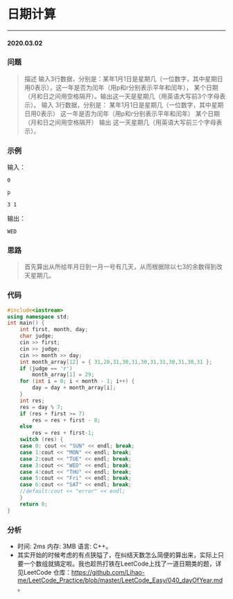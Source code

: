 # 日期计算
*** 
#### 2020.03.02

### 问题
>描述
输入3行数据，分别是：某年1月1日是星期几（一位数字，其中星期日用0表示），这一年是否为闰年（用p和r分别表示平年和闰年），
某个日期（月和日之间用空格隔开）。输出这一天是星期几（用英语大写前3个字母表示）。
输入 
3行数据，分别是：
某年1月1日是星期几（一位数字，其中星期日用0表示）
这一年是否为闰年（用p和r分别表示平年和闰年）
某个日期（月和日之间用空格隔开）
输出 
这一天星期几（用英语大写前三个字母表示）。

### 示例
输入：      
```
0

p

3 1
```

输出：
```
WED          
```

### 思路
>首先算出从所给年月日到一月一号有几天，从而根据除以七3的余数得到改天星期几。

### 代码
```c++
#include<iostream>
using namespace std;
int main() {
	int first, month, day;
	char judge;
	cin >> first;
	cin >> judge;
	cin >> month >> day;
	int month_array[12] = { 31,28,31,30,31,30,31,31,30,31,30,31 };
	if (judge == 'r')
		month_array[1] = 29;
	for (int i = 0; i < month - 1; i++) {
		day = day + month_array[i];
	}
	int res;
	res = day % 7;
	if (res + first >= 7)
		res = res + first - 8;
	else
		res = res + first-1;
	switch (res) {
	case 0: cout << "SUN" << endl; break;
	case 1:cout << "MON" << endl; break;
	case 2:cout << "TUE" << endl; break;
	case 3:cout << "WED" << endl; break;
	case 4:cout << "THU" << endl; break;
	case 5:cout << "Fri" << endl; break;
	case 6:cout << "SAT" << endl; break;
	//default:cout << "error" << endl;
	}
	return 0;
}
```

### 分析
 - 时间: 2ms 内存: 3MB 语言: C++。
 - 其实开始的时候考虑的有点狭隘了，在纠结天数怎么简便的算出来，实际上只要一个数组就搞定啦。我也趁热打铁在LeetCode上找了一道日期类的题，详见LeetCode
    仓库：https://github.com/Lihao-me/LeetCode_Practice/blob/master/LeetCode_Easy/040_dayOfYear.md 。
